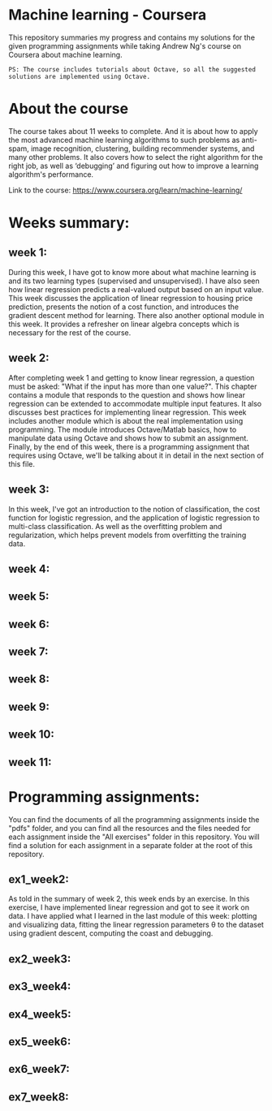# Machine learning - Coursera

This repository summaries my progress and contains my solutions for the given programming assignments while taking Andrew Ng's course on Coursera about machine learning.
```
PS: The course includes tutorials about Octave, so all the suggested solutions are implemented using Octave. 
```

# About the course

The course takes about 11 weeks to complete. And it is about how to apply the most advanced machine learning algorithms to such problems as anti-spam, image recognition, clustering, building recommender systems, and many other problems. It also covers how to select the right algorithm for the right job, as well as ‘debugging’ and figuring out how to improve a learning algorithm's performance.

Link to the course: https://www.coursera.org/learn/machine-learning/

# Weeks summary:

## week 1:
During this week, I have got to know more about what machine learning is and its two learning types (supervised and unsupervised). I have also seen how linear regression predicts a real-valued output based on an input value. This week discusses the application of linear regression to housing price prediction, presents the notion of a cost function, and introduces the gradient descent method for learning. 
There also another optional module in this week. It provides a refresher on linear algebra concepts which is necessary for the rest of the course.

## week 2:
After completing week 1 and getting to know linear regression, a question must be asked: "What if the input has more than one value?". This chapter contains a module that responds to the question and shows how linear regression can be extended to accommodate multiple input features. It also discusses best practices for implementing linear regression.
This week includes another module which is about the real implementation using programming. The module introduces Octave/Matlab basics, how to manipulate data using Octave and shows how to submit an assignment. 
Finally, by the end of this week, there is a programming assignment that requires using Octave, we'll be talking about it in detail in the next section of this file.

## week 3:
In this week, I've got an introduction to the notion of classification, the cost function for logistic regression, and the application of logistic regression to multi-class classification. As well as the overfitting problem and regularization, which helps prevent models from overfitting the training data. 

## week 4:

## week 5:

## week 6:

## week 7:

## week 8:

## week 9:

## week 10:

## week 11:

# Programming assignments:
You can find the documents of all the programming assignments inside the "pdfs" folder, and you can find all the resources and the files needed for each assignment inside the "All exercises" folder in this repository.
You will find a solution for each assignment in a separate folder at the root of this repository.

## ex1_week2:
As told in the summary of week 2, this week ends by an exercise.
In this exercise, I have implemented linear regression and got to see it work on data. I have applied what I learned in the last module of this week: plotting and visualizing data, fitting the linear regression parameters θ to the dataset using gradient descent, computing the coast and debugging.

## ex2_week3:

## ex3_week4:

## ex4_week5:

## ex5_week6:

## ex6_week7:

## ex7_week8: